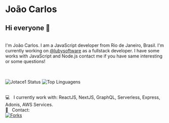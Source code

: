 
# João Carlos

## Hi everyone 👋
<br/>
I'm João Carlos. I am a JavaScript developer from Rio de Janeiro, Brasil. I'm currently working on <a href="https://www.luby.com.br/">@lubysoftware</a> as a fullstack developer.
I have some works with JavaScript and Node.js contact me if you have same interesting or some questions!

<br />
<br />
<br />

![Jotace1 Status](https://github-readme-stats.vercel.app/api?username=jotace1&show_icons=true&theme=dark)               ![Top Linguagens](https://github-readme-stats.vercel.app/api/top-langs/?username=jotace1&layout=compact&theme=dark)


 <br/> :computer: &nbsp; I currently work with: ReactJS, NextJS, GraphQL, Serverless, Express, Adonis, AWS Services.
 <br/> :email: &nbsp; Contact: 
 <br/> [![Forks][linkedin-shield]][linkedin-url]

[linkedin-shield]: https://camo.githubusercontent.com/a80d00f23720d0bc9f55481cfcd77ab79e141606829cf16ec43f8cacc7741e46/68747470733a2f2f696d672e736869656c64732e696f2f62616467652f4c696e6b6564496e2d3030373742353f7374796c653d666f722d7468652d6261646765266c6f676f3d6c696e6b6564696e266c6f676f436f6c6f723d7768697465
[linkedin-url]: https://www.linkedin.com/in/joaocsc/

